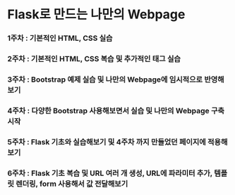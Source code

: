 # Flask로 만드는 나만의 Webpage

### 1주차 : 기본적인 HTML, CSS 실습
### 2주차 : 기본적인 HTML, CSS 복습 및 추가적인 태그 실습
### 3주차 : Bootstrap 예제 실습 및 나만의 Webpage에 임시적으로 반영해보기
### 4주차 : 다양한 Bootstrap 사용해보면서 실습 및 나만의 Webpage 구축 시작
### 5주차 : Flask 기초와 실습해보기 및 4주차 까지 만들었던 페이지에 적용해보기
### 6주차 : Flask 기초 복습 및 URL 여러 개 생성, URL에 파라미터 추가, 템플릿 렌더링, form 사용해서 값 전달해보기